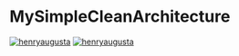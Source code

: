 # MySimpleCleanArchitecture
[![henryaugusta](https://circleci.com/gh/henryaugusta/Android-Learn-CircleCI.svg?style=svg)](https://circleci.com/gh/https://github.com/henryaugusta/Android-Learn-CircleCI)
[![henryaugusta](https://circleci.com/gh/henryaugusta/Android-Learn-CircleCI.svg?style=shield)](https://circleci.com/gh/https://github.com/henryaugusta/Android-Learn-CircleCI)
